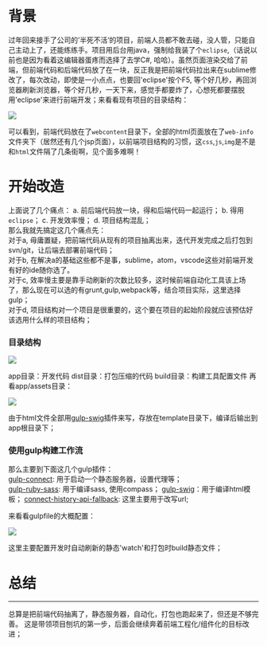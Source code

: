 # 背景
过年回来接手了公司的’半死不活‘的项目，前端人员都不敢去碰，没人管，只能自己主动上了，还能练练手。项目用后台用java，强制给我装了个`eclipse`,（话说以前也是因为看着这编辑器蛋疼而选择了去学C#, 哈哈）。虽然页面渲染交给了前端，但前端代码和后端代码放了在一块，反正我是把前端代码拉出来在sublime修改了，每次改动，即使是一小点点，也要回'eclipse'按个F5, 等个好几秒，再回浏览器刷新浏览器，等个好几秒，一天下来，感觉手都要炸了，心想死都要摆脱用’eclipse'来进行前端开发；来看看现有项目的目录结构：  

![](http://7xsiri.com2.z0.glb.clouddn.com/java-web1.png)

可以看到，前端代码放在了`webcontent`目录下，全部的html页面放在了`web-info`文件夹下（居然还有几个jsp页面），以前端项目结构的习惯，这`css`,`js`,`img`是不是和`html`文件隔了几条街啊，见个面多难啊！
# 开始改造
上面说了几个痛点：
a. 前后端代码放一块，得和后端代码一起运行；
b. 得用`eclipse`；
c. 开发效率慢；
d. 项目结构混乱；  
那么我就先搞定这几个痛点先：  
对于a, 毋庸置疑，把前端代码从现有的项目抽离出来，迭代开发完成之后打包到svn/git，让后端去部署前端代码；  
对于b, 在解决a的基础这些都不是事，sublime，atom，vscode这些对前端开发有好的ide随你选了。  
对于c, 效率慢主要是靠手动刷新的次数比较多，这时候前端自动化工具该上场了，那么现在可以选的有grunt,gulp,webpack等，结合项目实际，这里选择gulp；  
对于d, 项目结构对一个项目是很重要的，这个要在项目的起始阶段就应该预估好该选用什么样的项目结构；
### 目录结构
![](http://7xsiri.com2.z0.glb.clouddn.com/java-web2.png) 

app目录：开发代码
dist目录：打包压缩的代码
build目录：构建工具配置文件
再看app/assets目录： 

![](http://7xsiri.com2.z0.glb.clouddn.com/java-web3.png)

由于html文件全部用[gulp-swig][1]插件来写，存放在template目录下，编译后输出到app根目录下；
### 使用gulp构建工作流
那么主要到下面这几个gulp插件：  
[gulp-connect][2]: 用于启动一个静态服务器，设置代理等；  
[gulp-ruby-sass][3]: 用于编译sass, 使用compass；
[gulp-swig][4]：用于编译html模板；
[connect-history-api-fallback][5]: 这里主要用于改写url;  

来看看gulpfile的大概配置：  

![](http://7xsiri.com2.z0.glb.clouddn.com/java-web4.png)

这里主要配置开发时自动刷新的静态'watch'和打包时build静态文件；


# 总结
---
总算是把前端代码抽离了，静态服务器，自动化，打包也跑起来了，但还是不够完善。
这是带领项目刨坑的第一步，后面会继续奔着前端工程化/组件化的目标改进；

[1]:https://www.npmjs.com/package/gulp-swig
[2]:https://www.npmjs.com/package/gulp-connect
[3]:https://www.npmjs.com/package/gulp-ruby-sass
[4]:https://www.npmjs.com/package/gulp-swig
[5]:https://www.npmjs.com/package/connect-history-api-fallback